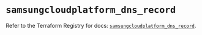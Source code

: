 # `samsungcloudplatform_dns_record`

Refer to the Terraform Registry for docs: [`samsungcloudplatform_dns_record`](https://registry.terraform.io/providers/samsungsdscloud/samsungcloudplatform/3.13.0/docs/resources/dns_record).
